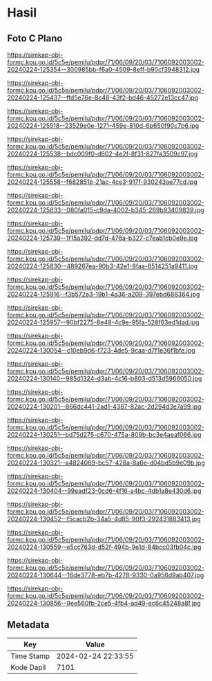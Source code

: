 # Hasil

## Foto C Plano

https://sirekap-obj-formc.kpu.go.id/5c5e/pemilu/pdpr/71/06/09/20/03/7106092003002-20240224-125354--300985bb-f6a0-4509-8eff-b90cf3948312.jpg

https://sirekap-obj-formc.kpu.go.id/5c5e/pemilu/pdpr/71/06/09/20/03/7106092003002-20240224-125437--ffd5e76e-8c48-43f2-bd46-45272e13cc47.jpg

https://sirekap-obj-formc.kpu.go.id/5c5e/pemilu/pdpr/71/06/09/20/03/7106092003002-20240224-125518--23529e0e-1271-459e-810d-6b650f90c7b6.jpg

https://sirekap-obj-formc.kpu.go.id/5c5e/pemilu/pdpr/71/06/09/20/03/7106092003002-20240224-125538--bdc009f0-d602-4e2f-8f31-827fa3509c97.jpg

https://sirekap-obj-formc.kpu.go.id/5c5e/pemilu/pdpr/71/06/09/20/03/7106092003002-20240224-125558--f682851b-21ac-4ce3-917f-930243ae77cd.jpg

https://sirekap-obj-formc.kpu.go.id/5c5e/pemilu/pdpr/71/06/09/20/03/7106092003002-20240224-125633--080fa015-c9da-4002-b345-269b93409839.jpg

https://sirekap-obj-formc.kpu.go.id/5c5e/pemilu/pdpr/71/06/09/20/03/7106092003002-20240224-125739--1f15a392-dd7d-476a-b327-c7eab1cb0e9e.jpg

https://sirekap-obj-formc.kpu.go.id/5c5e/pemilu/pdpr/71/06/09/20/03/7106092003002-20240224-125830--489267ea-90b3-42e1-8faa-6514251a9411.jpg

https://sirekap-obj-formc.kpu.go.id/5c5e/pemilu/pdpr/71/06/09/20/03/7106092003002-20240224-125916--f3b572a3-19b1-4a36-a209-397ebd688364.jpg

https://sirekap-obj-formc.kpu.go.id/5c5e/pemilu/pdpr/71/06/09/20/03/7106092003002-20240224-125957--90bf2275-8e48-4c9e-95fa-528f63ed1dad.jpg

https://sirekap-obj-formc.kpu.go.id/5c5e/pemilu/pdpr/71/06/09/20/03/7106092003002-20240224-130054--c10eb9d6-f723-4de5-9caa-d7f1e36f1bfe.jpg

https://sirekap-obj-formc.kpu.go.id/5c5e/pemilu/pdpr/71/06/09/20/03/7106092003002-20240224-130140--985d1324-d3ab-4c16-b803-d513d5966050.jpg

https://sirekap-obj-formc.kpu.go.id/5c5e/pemilu/pdpr/71/06/09/20/03/7106092003002-20240224-130201--866dc441-2ad1-4387-82ac-2d294d3e7a99.jpg

https://sirekap-obj-formc.kpu.go.id/5c5e/pemilu/pdpr/71/06/09/20/03/7106092003002-20240224-130251--bd75d275-c670-475a-809b-bc3e4aeaf066.jpg

https://sirekap-obj-formc.kpu.go.id/5c5e/pemilu/pdpr/71/06/09/20/03/7106092003002-20240224-130321--a4824069-bc57-428a-8a6e-d04bd5b9e09b.jpg

https://sirekap-obj-formc.kpu.go.id/5c5e/pemilu/pdpr/71/06/09/20/03/7106092003002-20240224-130404--99eadf23-0cd6-4f16-a4bc-4db1a8e430d6.jpg

https://sirekap-obj-formc.kpu.go.id/5c5e/pemilu/pdpr/71/06/09/20/03/7106092003002-20240224-130452--f5cacb2b-34a5-4d85-90f3-292431883413.jpg

https://sirekap-obj-formc.kpu.go.id/5c5e/pemilu/pdpr/71/06/09/20/03/7106092003002-20240224-130559--e5cc763d-d52f-494b-9e1d-84bcc03fb04c.jpg

https://sirekap-obj-formc.kpu.go.id/5c5e/pemilu/pdpr/71/06/09/20/03/7106092003002-20240224-130644--16de3778-eb7b-4278-9330-0a956d9ab407.jpg

https://sirekap-obj-formc.kpu.go.id/5c5e/pemilu/pdpr/71/06/09/20/03/7106092003002-20240224-130856--9ee560fb-2ce5-4fb4-ad49-ec6c45248a8f.jpg


## Metadata

| Key        | Value               |
| ---------- | ------------------- |
| Time Stamp | 2024-02-24 22:33:55 |
| Kode Dapil | 7101                |



